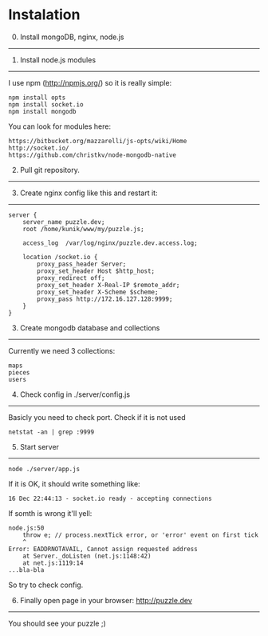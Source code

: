 Instalation
===========

0. Install mongoDB, nginx, node.js
----------------------------------

1. Install node.js modules
--------------------------

I use npm (http://npmjs.org/) so it is really simple:

    npm install opts
    npm install socket.io
    npm install mongodb

You can look for modules here:

    https://bitbucket.org/mazzarelli/js-opts/wiki/Home
    http://socket.io/
    https://github.com/christkv/node-mongodb-native

2. Pull git repository.
-----------------------

3. Create nginx config like this and restart it:
------------------------------------------------

    server {
        server_name puzzle.dev;
        root /home/kunik/www/my/puzzle.js;

        access_log  /var/log/nginx/puzzle.dev.access.log;

        location /socket.io {
            proxy_pass_header Server;
            proxy_set_header Host $http_host;
            proxy_redirect off;
            proxy_set_header X-Real-IP $remote_addr;
            proxy_set_header X-Scheme $scheme;
            proxy_pass http://172.16.127.128:9999;
        }
    }

3. Create mongodb database and collections
------------------------------------------
Currently we need 3 collections:

    maps
    pieces
    users

4. Check config in ./server/config.js
-------------------------------------

Basicly you need to check port. Check if it is not used

    netstat -an | grep :9999

5. Start server
---------------

    node ./server/app.js

If it is OK, it should write something like:

    16 Dec 22:44:13 - socket.io ready - accepting connections

If somth is wrong it'll yell:

    node.js:50
        throw e; // process.nextTick error, or 'error' event on first tick
        ^
    Error: EADDRNOTAVAIL, Cannot assign requested address
        at Server._doListen (net.js:1148:42)
        at net.js:1119:14
    ...bla-bla

So try to check config.

6. Finally open page in your browser: http://puzzle.dev
--------------------------------------------------------------

You should see your puzzle ;)
